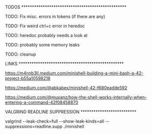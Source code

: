 TODOS *************************************************

TODO: Fix misc. errors in tokens (if there are any)

TODO: Fix weird ctrl+c error in heredoc

TODO: heredoc probably needs a look at

TODO: probably some memory leaks

TODO: cleanup

LINKS *************************************************

https://m4nnb3ll.medium.com/minishell-building-a-mini-bash-a-42-project-b55a10598218

https://medium.com/@abkabex/minishell-42-f680eadde592

https://medium.com/@muxanz/how-the-shell-works-internally-when-entering-a-command-42f08458870

VALGRIND READLINE SUPPRESSION **************************

valgrind --leak-check=full --show-leak-kinds=all --suppressions=readline.supp ./minishell
